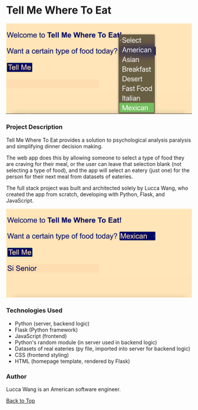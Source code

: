 <a name="top"></a>

# Tell Me Where To Eat

![Image of homepage: selecting type of food from the dropdown menu](/static/images/dropdown.png)

### Project Description 
Tell Me Where To Eat provides a solution to psychological analysis paralysis and simplifying dinner decision making. 

The web app does this by allowing someone to select a type of food they are craving for their meal, or the user can leave that selection blank (not selecting a type of food), and the app will select an eatery (just one) for the person for their next meal from datasets of eateries. 

The full stack project was built and architected solely by Lucca Wang, who created the app from scratch, developing with Python, Flask, and JavaScript.

![Image of homepage: after selecting a type and clicking the button, a single eatery is placed in the div placeholder](/static/images/button_evt_json_div.png)

### Technologies Used  
* Python (server, backend logic)
* Flask (Python framework)
* JavaScript (frontend)
* Python's random module (in server used in backend logic) 
* Datasets of real eateries (py file, imported into server for backend logic)
* CSS (frontend styling)
* HTML (homepage template, rendered by Flask)

### Author  
Lucca Wang is an American software engineer.


[Back to Top](#top)